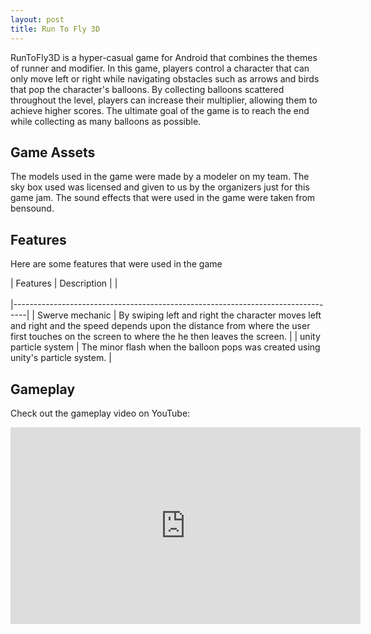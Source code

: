 ```yaml
---
layout: post
title: Run To Fly 3D
---
```


RunToFly3D is a hyper-casual game for Android that combines the themes of runner and modifier. In this game, players control a character that can only move left or right while navigating obstacles such as arrows and birds that pop the character's balloons. By collecting balloons scattered throughout the level, players can increase their multiplier, allowing them to achieve higher scores. The ultimate goal of the game is to reach the end while collecting as many balloons as possible.


## Game Assets

The models used in the game were made by a modeler on my team. The sky box used was licensed and given to us by the organizers just for this game jam. The sound effects that were used in the game were taken from bensound.


## Features

Here are some features that were used in the game

| Features        | Description                                              |
|<br/><br/>|---------------------------------------------------------------------------------|
| Swerve mechanic | By swiping left and right the character moves left and right and the speed depends upon the distance from where the user first touches on the screen to where the he then leaves the screen. |
| unity particle system   | The minor flash when the balloon pops was created using unity's particle system.           |


## Gameplay

Check out the gameplay video on YouTube:

<iframe width="560" height="315" src="https://youtu.be/2uuSu6vITgU" frameborder="0" allowfullscreen></iframe>


